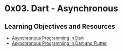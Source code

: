 # 0x03. Dart - Asynchronous

## Learning Objectives and Resources

- [Asynchronous Programming in Dart](https://dart.dev/codelabs/async-await)
- [Asynchronous Programming in Dart and Flutter](https://dart.academy/asynchronous-programming-in-dart-and-flutter/)

